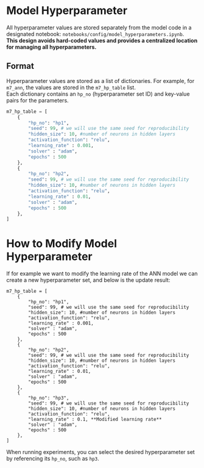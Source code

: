 
# Model Hyperparameter

All hyperparameter values are stored separately from the model code in a designated notebook: `notebooks/config/model_hyperparameters.ipynb`.  
**This design avoids hard-coded values and provides a centralized location for managing all hyperparameters.**

## Format

Hyperparameter values are stored as a list of dictionaries. For example, for `m7_ann`, the values are stored in the `m7_hp_table` list.  
Each dictionary contains an `hp_no` (hyperparameter set ID) and key-value pairs for the parameters.

```python
m7_hp_table = [
    {
        "hp_no": "hp1",
        "seed": 99, # we will use the same seed for reproducibility
        "hidden_size": 10, #number of neurons in hidden layers
        "activation_function": "relu",
        "learning_rate" : 0.001,
        "solver" : "adam",
        "epochs" : 500
    },
    {
        "hp_no": "hp2",
        "seed": 99, # we will use the same seed for reproducibility
        "hidden_size": 10, #number of neurons in hidden layers
        "activation_function": "relu",
        "learning_rate" : 0.01,
        "solver" : "adam",
        "epochs" : 500
    },
]
```

# How to Modify Model Hyperparameter
If for example we want to modify the learning rate of the ANN model we can create a new hyperparameter set, and below is the update result:
```
m7_hp_table = [
    {
        "hp_no": "hp1",
        "seed": 99, # we will use the same seed for reproducibility
        "hidden_size": 10, #number of neurons in hidden layers
        "activation_function": "relu",
        "learning_rate" : 0.001,
        "solver" : "adam",
        "epochs" : 500
    },
    {
        "hp_no": "hp2",
        "seed": 99, # we will use the same seed for reproducibility
        "hidden_size": 10, #number of neurons in hidden layers
        "activation_function": "relu",
        "learning_rate" : 0.01,
        "solver" : "adam",
        "epochs" : 500
    },
    {
        "hp_no": "hp3",
        "seed": 99, # we will use the same seed for reproducibility
        "hidden_size": 10, #number of neurons in hidden layers
        "activation_function": "relu",
        "learning_rate" : 0.1, **Modified learning rate**
        "solver" : "adam",
        "epochs" : 500
    },
]
```

When running experiments, you can select the desired hyperparameter set by referencing its `hp_no`, such as `hp3`.